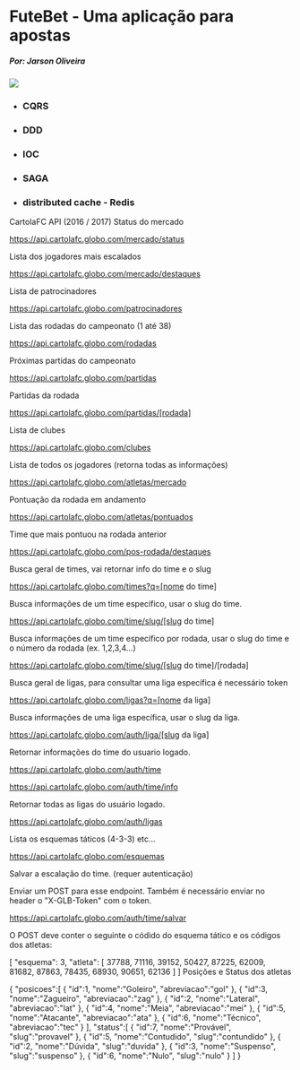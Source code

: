 
<h1> FuteBet - Uma aplicação para apostas </h1>
<h5>Por: Jarson Oliveira</h5>
<img  src="https://apostasonline.pt/wp-content/uploads/2017/07/apostasonline_logo.svg"/>
<ul>
<li><h3>CQRS</h3></li>
<li><h3>DDD</h3></li>
<li><h3>IOC</h3></li>
<li><h3>SAGA</h3></li>
<li><h3>distributed cache - Redis</h3></li>
</ul>

CartolaFC API (2016 / 2017)
Status do mercado

https://api.cartolafc.globo.com/mercado/status

Lista dos jogadores mais escalados

https://api.cartolafc.globo.com/mercado/destaques

Lista de patrocinadores

https://api.cartolafc.globo.com/patrocinadores

Lista das rodadas do campeonato (1 até 38)

https://api.cartolafc.globo.com/rodadas

Próximas partidas do campeonato

https://api.cartolafc.globo.com/partidas

Partidas da rodada

https://api.cartolafc.globo.com/partidas/[rodada]

Lista de clubes

https://api.cartolafc.globo.com/clubes

Lista de todos os jogadores (retorna todas as informações)

https://api.cartolafc.globo.com/atletas/mercado

Pontuação da rodada em andamento

https://api.cartolafc.globo.com/atletas/pontuados

Time que mais pontuou na rodada anterior

https://api.cartolafc.globo.com/pos-rodada/destaques

Busca geral de times, vai retornar info do time e o slug

https://api.cartolafc.globo.com/times?q=[nome do time]

Busca informações de um time específico, usar o slug do time.

https://api.cartolafc.globo.com/time/slug/[slug do time]

Busca informações de um time específico por rodada, usar o slug do time e o número da rodada (ex. 1,2,3,4...)

https://api.cartolafc.globo.com/time/slug/[slug do time]/[rodada]

Busca geral de ligas, para consultar uma liga específica é necessário token

https://api.cartolafc.globo.com/ligas?q=[nome da liga]

Busca informações de uma liga específica, usar o slug da liga.

https://api.cartolafc.globo.com/auth/liga/[slug da liga]

Retornar informações do time do usuario logado.

https://api.cartolafc.globo.com/auth/time

https://api.cartolafc.globo.com/auth/time/info

Retornar todas as ligas do usuário logado.

https://api.cartolafc.globo.com/auth/ligas

Lista os esquemas táticos (4-3-3) etc...

https://api.cartolafc.globo.com/esquemas

Salvar a escalação do time. (requer autenticação)

Enviar um POST para esse endpoint. Também é necessário enviar no header o "X-GLB-Token" com o token.

https://api.cartolafc.globo.com/auth/time/salvar

O POST deve conter o seguinte o códido do esquema tático e os códigos dos atletas:

 [
 	"esquema": 3,
 	"atleta": [
 		37788,
 		71116,
 		39152,
 		50427,
 		87225,
 		62009,
 		81682,
 		87863,
 		78435,
 		68930,
 		90651,
 		62136
 	]
 ]
Posições e Status dos atletas

{
   "posicoes":[
      {
         "id":1,
         "nome":"Goleiro",
         "abreviacao":"gol"
      },
      {
         "id":3,
         "nome":"Zagueiro",
         "abreviacao":"zag"
      },
      {
         "id":2,
         "nome":"Lateral",
         "abreviacao":"lat"
      },
      {
         "id":4,
         "nome":"Meia",
         "abreviacao":"mei"
      },
      {
         "id":5,
         "nome":"Atacante",
         "abreviacao":"ata"
      },
      {
         "id":6,
         "nome":"Técnico",
         "abreviacao":"tec"
      }
   ],
   "status":[
      {
         "id":7,
         "nome":"Provável",
         "slug":"provavel"
      },
      {
         "id":5,
         "nome":"Contudido",
         "slug":"contundido"
      },
      {
         "id":2,
         "nome":"Dúvida",
         "slug":"duvida"
      },
      {
         "id":3,
         "nome":"Suspenso",
         "slug":"suspenso"
      },
      {
         "id":6,
         "nome":"Nulo",
         "slug":"nulo"
      }
   ]
}
